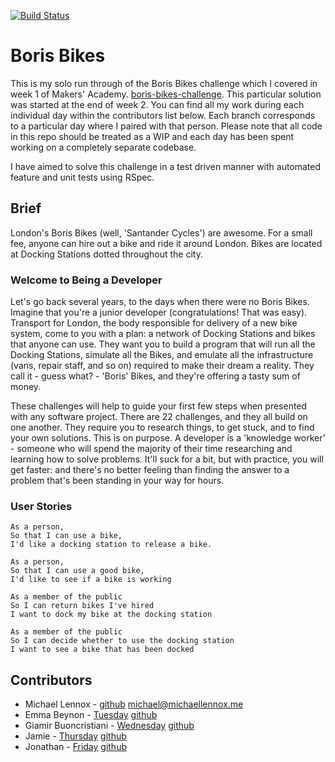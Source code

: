 [![Build Status](https://travis-ci.org/michaellennox/boris-bikes.svg?branch=master)](https://travis-ci.org/michaellennox/boris-bikes)

# Boris Bikes

This is my solo run through of the Boris Bikes challenge which I covered in week 1 of Makers' Academy. [boris-bikes-challenge](https://github.com/makersacademy/course/blob/master/boris_bikes/0_challenge_map.md). This particular solution was started at the end of week 2. You can find all my work during each individual day within the contributors list below. Each branch corresponds to a particular day where I paired with that person. Please note that all code in this repo should be treated as a WIP and each day has been spent working on a completely separate codebase.

I have aimed to solve this challenge in a test driven manner with automated feature and unit tests using RSpec.


## Brief

London's Boris Bikes (well, 'Santander Cycles') are awesome. For a small fee, anyone can hire out a bike and ride it around London. Bikes are located at Docking Stations dotted throughout the city.

### Welcome to Being a Developer

Let's go back several years, to the days when there were no Boris Bikes. Imagine that you're a junior developer (congratulations! That was easy). Transport for London, the body responsible for delivery of a new bike system, come to you with a plan: a network of Docking Stations and bikes that anyone can use. They want you to build a program that will run all the Docking Stations, simulate all the Bikes, and emulate all the infrastructure (vans, repair staff, and so on) required to make their dream a reality. They call it - guess what? - 'Boris' Bikes, and they're offering a tasty sum of money.

These challenges will help to guide your first few steps when presented with any software project. There are 22 challenges, and they all build on one another. They require you to research things, to get stuck, and to find your own solutions. This is on purpose. A developer is a 'knowledge worker' - someone who will spend the majority of their time researching and learning how to solve problems. It'll suck for a bit, but with practice, you will get faster: and there's no better feeling than finding the answer to a problem that's been standing in your way for hours.

### User Stories

```
As a person,
So that I can use a bike,
I'd like a docking station to release a bike.

As a person,
So that I can use a good bike,
I'd like to see if a bike is working

As a member of the public
So I can return bikes I've hired
I want to dock my bike at the docking station

As a member of the public
So I can decide whether to use the docking station
I want to see a bike that has been docked

```


## Contributors

* Michael Lennox - [github](https://github.com/michaellennox) michael@michaellennox.me
* Emma Beynon - [Tuesday](https://github.com/michaellennox/boris-bikes/tree/emma) [github](https://github.com/emmabeynon)
* Giamir Buoncristiani - [Wednesday](https://github.com/michaellennox/boris-bikes/tree/giamir) [github](https://github.com/giamir)
* Jamie - [Thursday](https://github.com/michaellennox/boris-bikes/tree/jamie) [github](https://github.com/jamiebrown201)
* Jonathan - [Friday](https://github.com/michaellennox/boris-bikes/tree/jonathan) [github](https://github.com/jelgar1)
